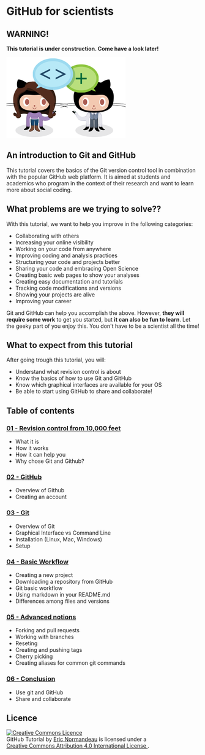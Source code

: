 # GitHub for scientists

## WARNING!

**This tutorial is under construction. Come have a look later!**

![be social](images/be-social.gif)

## An introduction to Git and GitHub
This tutorial covers the basics of the Git version control tool in combination with the popular GitHub web platform. It is aimed at students and academics who program in the context of their research and want to learn more about social coding.

## What problems are we trying to solve??
With this tutorial, we want to help you improve in the following categories:

- Collaborating with others
- Increasing your online visibility
- Working on your code from anywhere
- Improving coding and analysis practices
- Structuring your code and projects better
- Sharing your code and embracing Open Science
- Creating basic web pages to show your analyses
- Creating easy documentation and tutorials
- Tracking code modifications and versions
- Showing your projects are alive
- Improving your career

Git and GitHub can help you accomplish the above. However, **they will require
some work** to get you started, but **it can also be fun to learn**. Let the
geeky part of you enjoy this. You don't have to be a scientist all the time!

## What to expect from this tutorial
After going trough this tutorial, you will:
- Understand what revision control is about
- Know the basics of how to use Git and GitHub
- Know which graphical interfaces are available for your OS
- Be able to start using GitHub to share and collaborate!

## Table of contents

### [01 - Revision control from 10,000 feet](files/01_revision_control.md)
- What it is
- How it works
- How it can help you
- Why chose Git and Github?

### [02 - GitHub](files/02_github.md)
- Overview of Github
- Creating an account

### [03 - Git](files/03_git.md)
- Overview of Git
- Graphical Interface vs Command Line
- Installation (Linux, Mac, Windows)
- Setup

### [04 - Basic Workflow](files/04_basic_workflow.md)
- Creating a new project
- Downloading a repository from GitHub
- Git basic workflow
- Using markdown in your README.md
- Differences among files and versions

### [05 - Advanced notions](files/05_advanced_notions.md)
- Forking and pull requests
- Working with branches
- Reseting
- Creating and pushing tags
- Cherry picking
- Creating aliases for common git commands

### [06 - Conclusion](files/06_conclusion.md)
- Use git and GitHub
- Share and collaborate

## Licence
<a rel="license" href="http://creativecommons.org/licenses/by/4.0/"><img
  alt="Creative Commons Licence" style="border-width:0"
  src="https://i.creativecommons.org/l/by/4.0/88x31.png" /></a><br/><span
  xmlns:dct="http://purl.org/dc/terms/" href="http://purl.org/dc/dcmitype/Text"
  property="dct:title" rel="dct:type">GitHub Tutorial</span> by <a
  xmlns:cc="http://creativecommons.org/ns#"
  href="https://github.com/enormandeau/github_tutorial"
  property="cc:attributionName" rel="cc:attributionURL">Eric Normandeau</a> is
  licensed under a <br/><a rel="license"
  href="http://creativecommons.org/licenses/by/4.0/">Creative Commons Attribution
  4.0 International License
  </a>.
